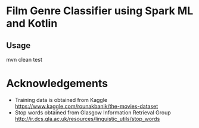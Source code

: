 # Film Genre Classifier using Spark ML and Kotlin

## Usage
mvn clean test

# Acknowledgements
* Training data is obtained from Kaggle https://www.kaggle.com/rounakbanik/the-movies-dataset
* Stop words obtained from Glasgow Information Retrieval Group http://ir.dcs.gla.ac.uk/resources/linguistic_utils/stop_words